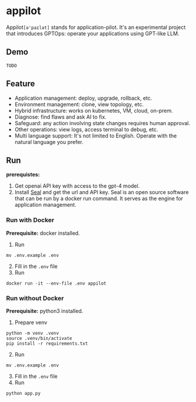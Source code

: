# appilot
Appilot`[ə'paɪlət]` stands for application-pilot.
It's an experimental project that introduces GPTOps: operate your applications using GPT-like LLM.

## Demo

```
TODO
```

## Feature
- Application management: deploy, upgrade, rollback, etc.
- Environment management: clone, view topology, etc.
- Hybrid infrastructure: works on kubernetes, VM, cloud, on-prem.
- Diagnose: find flaws and ask AI to fix.
- Safeguard: any action involving state changes requires human approval.
- Other operations: view logs, access terminal to debug, etc.
- Multi language support: It's not limited to English. Operate with the natural language you prefer.

## Run

**prerequistes:**
1. Get openai API key with access to the gpt-4 model.
2. Install [Seal](https://github.com/seal-io/seal) and get the url and API key. Seal is an open source software that can be run by a docker run command. It serves as the engine for application management.

### Run with Docker

**Prerequisite:** docker installed.

1. Run
```
mv .env.example .env
```
2. Fill in the `.env` file
3. Run
```
docker run -it --env-file .env appilot
```

### Run without Docker

**Prerequisite:** python3 installed.

1. Prepare venv
```
python -m venv .venv
source .venv/bin/activate
pip install -r requirements.txt
```
2. Run
```
mv .env.example .env
```
3. Fill in the `.env` file
4. Run
```
python app.py
```
